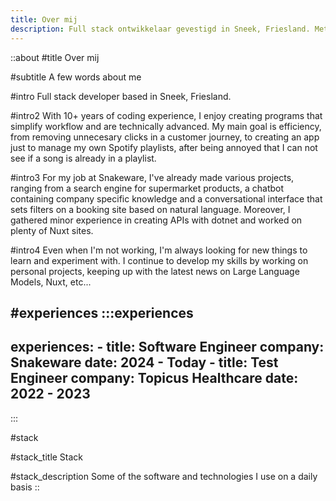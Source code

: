 ```yaml
---
title: Over mij
description: Full stack ontwikkelaar gevestigd in Sneek, Friesland. Met meer dan 10 jaar ervaring in coderen, geniet ik ervan om programma's te maken die workflows vereenvoudigen en technisch geavanceerd zijn. Mijn belangrijkste doel is efficiëntie, van het verwijderen van onnodige clicks in een customer journey tot het maken van een app om mijn eigen Spotify-afspeellijsten te beheren, nadat ik me eraan ergerde dat ik niet kan zien of een nummer al in een afspeellijst staat.
---
```


::about
#title
Over mij

#subtitle
A few words about me

#intro
Full stack developer based in Sneek, Friesland.

#intro2
With 10+ years of coding experience, I enjoy creating programs that simplify workflow and are technically advanced. My main goal is efficiency, from removing unnecesary clicks in a customer journey, to creating an app just to manage my own Spotify playlists, after being annoyed that I can not see if a song is already in a playlist.

#intro3
For my job at Snakeware, I've already made various projects, ranging from a search engine for supermarket products, a chatbot containing company specific knowledge and a conversational interface that sets filters on a booking site based on natural language. Moreover, I gathered minor experience in creating APIs with dotnet and worked on plenty of Nuxt sites.

#intro4
Even when I'm not working, I'm always looking for new things to learn and experiment with. I continue to develop my skills by working on personal projects, keeping up with the latest news on Large Language Models, Nuxt, etc...

#experiences
  :::experiences
  ---
  experiences:
    - title: Software Engineer
      company: Snakeware
      date: 2024 - Today
    - title: Test Engineer
      company: Topicus Healthcare
      date: 2022 - 2023
  ---
  :::

#stack

#stack_title
Stack

#stack_description
Some of the software and technologies I use on a daily basis
::
